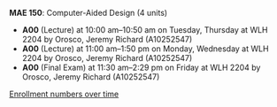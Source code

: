**MAE 150**: Computer-Aided Design (4 units)

- **A00** (Lecture) at 10:00 am–10:50 am on Tuesday, Thursday at WLH 2204 by Orosco, Jeremy Richard (A10252547)
- **A00** (Lecture) at 11:00 am–1:50 pm on Monday, Wednesday at WLH 2204 by Orosco, Jeremy Richard (A10252547)
- **A00** (Final Exam) at 11:30 am–2:29 pm on Friday at WLH 2204 by Orosco, Jeremy Richard (A10252547)

[Enrollment numbers over time](./MAE150.tsv)
